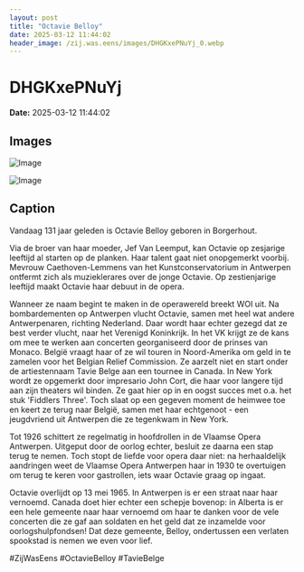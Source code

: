 ```yaml
---
layout: post
title: "Octavie Belloy"
date: 2025-03-12 11:44:02
header_image: /zij.was.eens/images/DHGKxePNuYj_0.webp
---
```


# DHGKxePNuYj

**Date:** 2025-03-12 11:44:02

## Images

![Image](/zij.was.eens/images/DHGKxePNuYj_0.webp)

![Image](/zij.was.eens/images/DHGKxePNuYj_1.webp)

## Caption

Vandaag 131 jaar geleden is Octavie Belloy geboren in Borgerhout.

Via de broer van haar moeder, Jef Van Leemput, kan Octavie op zesjarige leeftijd al starten op de planken. Haar talent gaat niet onopgemerkt voorbij. Mevrouw Caethoven-Lemmens van het Kunstconservatorium in Antwerpen ontfermt zich als muzieklerares over de jonge Octavie. Op zestienjarige leeftijd maakt Octavie haar debuut in de opera. 

Wanneer ze naam begint te maken in de operawereld breekt WOI uit. Na bombardementen op Antwerpen vlucht Octavie, samen met heel wat andere Antwerpenaren, richting Nederland. Daar wordt haar echter gezegd dat ze best verder vlucht, naar het Verenigd Koninkrijk. In het VK krijgt ze de kans om mee te werken aan concerten georganiseerd door de prinses van Monaco. België vraagt haar of ze wil touren in Noord-Amerika om geld in te zamelen voor het Belgian Relief Commission. Ze aarzelt niet en start onder de artiestennaam Tavie Belge aan een tournee in Canada. In New York wordt ze opgemerkt door impresario John Cort, die haar voor langere tijd aan zijn theaters wil binden. Ze gaat hier op in en oogst succes met o.a. het stuk 'Fiddlers Three'. Toch slaat op een gegeven moment de heimwee toe en keert ze terug naar België, samen met haar echtgenoot - een jeugdvriend uit Antwerpen die ze tegenkwam in New York. 

Tot 1926 schittert ze regelmatig in hoofdrollen in de Vlaamse Opera Antwerpen. Uitgeput door de oorlog echter, besluit ze daarna een stap terug te nemen. Toch stopt de liefde voor opera daar niet: na herhaaldelijk aandringen weet de Vlaamse Opera Antwerpen haar in 1930 te overtuigen om terug te keren voor gastrollen, iets waar Octavie graag op ingaat. 

Octavie overlijdt op 13 mei 1965. In Antwerpen is er een straat naar haar vernoemd. Canada doet hier echter een schepje bovenop: in Alberta is er een hele gemeente naar haar vernoemd om haar te danken voor de vele concerten die ze gaf aan soldaten en het geld dat ze inzamelde voor oorlogshulpfondsen! Dat deze gemeente, Belloy, ondertussen een verlaten spookstad is nemen we even voor lief. 

#ZijWasEens #OctavieBelloy #TavieBelge

